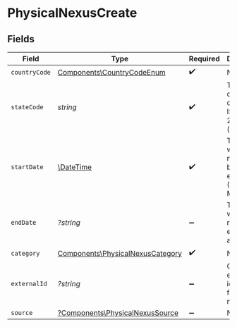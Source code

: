 # PhysicalNexusCreate


## Fields

| Field                                                                                   | Type                                                                                    | Required                                                                                | Description                                                                             |
| --------------------------------------------------------------------------------------- | --------------------------------------------------------------------------------------- | --------------------------------------------------------------------------------------- | --------------------------------------------------------------------------------------- |
| `countryCode`                                                                           | [Components\CountryCodeEnum](../../Models/Components/CountryCodeEnum.md)                | :heavy_check_mark:                                                                      | N/A                                                                                     |
| `stateCode`                                                                             | *string*                                                                                | :heavy_check_mark:                                                                      | The state or province code in<br/>                            ISO 3166-2 format (e.g., CA). |
| `startDate`                                                                             | [\DateTime](https://www.php.net/manual/en/class.datetime.php)                           | :heavy_check_mark:                                                                      | The date when the nexus became<br/>                            effective (YYYY-MM-DD).  |
| `endDate`                                                                               | *?string*                                                                               | :heavy_minus_sign:                                                                      | The date when the<br/>                                        nexus ended, if applicable. |
| `category`                                                                              | [Components\PhysicalNexusCategory](../../Models/Components/PhysicalNexusCategory.md)    | :heavy_check_mark:                                                                      | N/A                                                                                     |
| `externalId`                                                                            | *?string*                                                                               | :heavy_minus_sign:                                                                      | Optional<br/>                                        external identifier for the nexus. |
| `source`                                                                                | [?Components\PhysicalNexusSource](../../Models/Components/PhysicalNexusSource.md)       | :heavy_minus_sign:                                                                      | N/A                                                                                     |